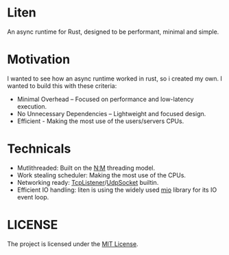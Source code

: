 # Liten

An async runtime for Rust, designed to be performant, minimal and simple.

# Motivation

I wanted to see how an async runtime worked in rust, so i created my own. I wanted to build this with these criteria:

* Minimal Overhead – Focused on performance and low-latency execution.
* No Unnecessary Dependencies – Lightweight and focused design.
* Efficient - Making the most use of the users/servers CPUs.

# Technicals

* Mutlithreaded: Built on the [N:M](https://en.wikipedia.org/wiki/Thread_(computing)#M:N_(hybrid_threading)) threading model.
* Work stealing scheduler: Making the most use of the CPUs.
* Networking ready: [TcpListener](https://docs.rs/liten/latest/liten/net/struct.TcpListener.html)/[UdpSocket](https://docs.rs/liten/latest/liten/net/struct.UdpSocket.html) builtin.
* Efficient IO handling: liten is using the widely used [mio](https://docs.rs/mio) library for its IO event loop.

# LICENSE

The project is licensed under the [MIT License](https://opensource.org/license/mit).
